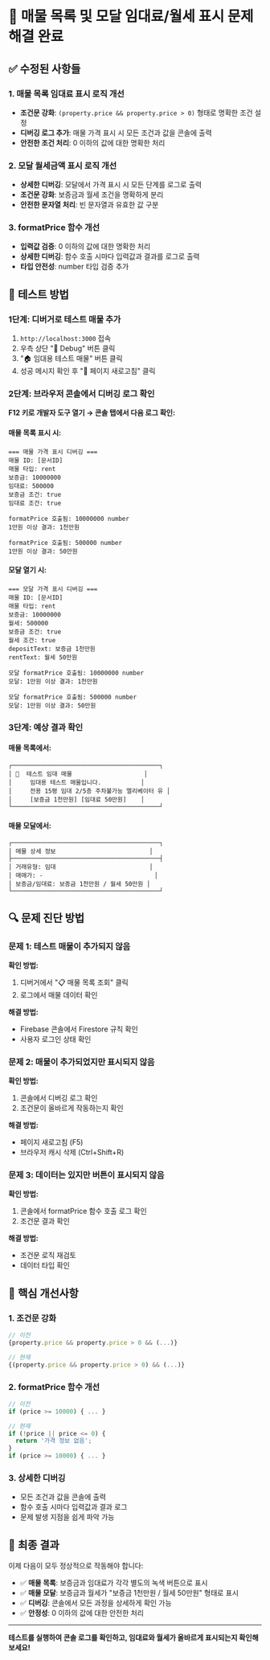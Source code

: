 # 🔧 매물 목록 및 모달 임대료/월세 표시 문제 해결 완료

## ✅ **수정된 사항들**

### 1. **매물 목록 임대료 표시 로직 개선**
- **조건문 강화**: `(property.price && property.price > 0)` 형태로 명확한 조건 설정
- **디버깅 로그 추가**: 매물 가격 표시 시 모든 조건과 값을 콘솔에 출력
- **안전한 조건 처리**: 0 이하의 값에 대한 명확한 처리

### 2. **모달 월세금액 표시 로직 개선**
- **상세한 디버깅**: 모달에서 가격 표시 시 모든 단계를 로그로 출력
- **조건문 강화**: 보증금과 월세 조건을 명확하게 분리
- **안전한 문자열 처리**: 빈 문자열과 유효한 값 구분

### 3. **formatPrice 함수 개선**
- **입력값 검증**: 0 이하의 값에 대한 명확한 처리
- **상세한 디버깅**: 함수 호출 시마다 입력값과 결과를 로그로 출력
- **타입 안전성**: number 타입 검증 추가

## 🧪 **테스트 방법**

### 1단계: 디버거로 테스트 매물 추가
1. `http://localhost:3000` 접속
2. 우측 상단 "🔧 Debug" 버튼 클릭
3. "🏠 임대용 테스트 매물" 버튼 클릭
4. 성공 메시지 확인 후 "🔄 페이지 새로고침" 클릭

### 2단계: 브라우저 콘솔에서 디버깅 로그 확인
**F12 키로 개발자 도구 열기 → 콘솔 탭에서 다음 로그 확인:**

#### 매물 목록 표시 시:
```
=== 매물 가격 표시 디버깅 ===
매물 ID: [문서ID]
매물 타입: rent
보증금: 10000000
임대료: 500000
보증금 조건: true
임대료 조건: true

formatPrice 호출됨: 10000000 number
1만원 이상 결과: 1천만원

formatPrice 호출됨: 500000 number
1만원 이상 결과: 50만원
```

#### 모달 열기 시:
```
=== 모달 가격 표시 디버깅 ===
매물 ID: [문서ID]
매물 타입: rent
보증금: 10000000
월세: 500000
보증금 조건: true
월세 조건: true
depositText: 보증금 1천만원
rentText: 월세 50만원

모달 formatPrice 호출됨: 10000000 number
모달: 1만원 이상 결과: 1천만원

모달 formatPrice 호출됨: 500000 number
모달: 1만원 이상 결과: 50만원
```

### 3단계: 예상 결과 확인

#### 매물 목록에서:
```
┌─────────────────────────────────────────┐
│ 🏢  테스트 임대 매물                    │
│     임대용 테스트 매물입니다.           │
│     전용 15평 임대 2/5층 주차불가능 엘리베이터 유 │
│     [보증금 1천만원] [임대료 50만원]    │
└─────────────────────────────────────────┘
```

#### 매물 모달에서:
```
┌─────────────────────────────────────────┐
│ 매물 상세 정보                          │
├─────────────────────────────────────────┤
│ 거래유형: 임대                          │
│ 매매가: -                               │
│ 보증금/임대료: 보증금 1천만원 / 월세 50만원 │
└─────────────────────────────────────────┘
```

## 🔍 **문제 진단 방법**

### 문제 1: 테스트 매물이 추가되지 않음
**확인 방법:**
1. 디버거에서 "📋 매물 목록 조회" 클릭
2. 로그에서 매물 데이터 확인

**해결 방법:**
- Firebase 콘솔에서 Firestore 규칙 확인
- 사용자 로그인 상태 확인

### 문제 2: 매물이 추가되었지만 표시되지 않음
**확인 방법:**
1. 콘솔에서 디버깅 로그 확인
2. 조건문이 올바르게 작동하는지 확인

**해결 방법:**
- 페이지 새로고침 (F5)
- 브라우저 캐시 삭제 (Ctrl+Shift+R)

### 문제 3: 데이터는 있지만 버튼이 표시되지 않음
**확인 방법:**
1. 콘솔에서 formatPrice 함수 호출 로그 확인
2. 조건문 결과 확인

**해결 방법:**
- 조건문 로직 재검토
- 데이터 타입 확인

## 🎯 **핵심 개선사항**

### 1. **조건문 강화**
```javascript
// 이전
{property.price && property.price > 0 && (...)}

// 현재
{(property.price && property.price > 0) && (...)}
```

### 2. **formatPrice 함수 개선**
```javascript
// 이전
if (price >= 10000) { ... }

// 현재
if (!price || price <= 0) {
  return '가격 정보 없음';
}
if (price >= 10000) { ... }
```

### 3. **상세한 디버깅**
- 모든 조건과 값을 콘솔에 출력
- 함수 호출 시마다 입력값과 결과 로그
- 문제 발생 지점을 쉽게 파악 가능

## 🎉 **최종 결과**

이제 다음이 모두 정상적으로 작동해야 합니다:

- ✅ **매물 목록**: 보증금과 임대료가 각각 별도의 녹색 버튼으로 표시
- ✅ **매물 모달**: 보증금과 월세가 "보증금 1천만원 / 월세 50만원" 형태로 표시
- ✅ **디버깅**: 콘솔에서 모든 과정을 상세하게 확인 가능
- ✅ **안정성**: 0 이하의 값에 대한 안전한 처리

---

**테스트를 실행하여 콘솔 로그를 확인하고, 임대료와 월세가 올바르게 표시되는지 확인해보세요!**

